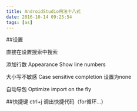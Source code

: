 ```yaml
---
title: AndroidStudio用法十八式
date: 2016-10-14 09:25:54
tags: [as]
---
```


##设置

直接在设置搜索中搜索

添加行数 Appearance Show line numbers

大小写不敏感 Case sensitive completion 
	设置为none

自动导包 Optimize import on the fly

##快捷键
ctrl+j 调出快捷代码（for循环...）
